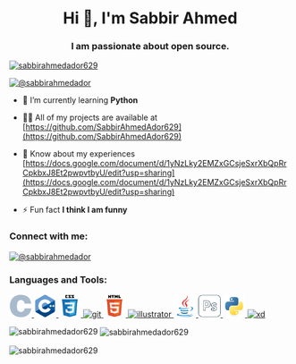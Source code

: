 <h1 align="center">Hi 👋, I'm Sabbir Ahmed</h1>
<h3 align="center">I am passionate about open source.</h3>

<p align="left"> <a href="https://github.com/ryo-ma/github-profile-trophy"><img src="https://github-profile-trophy.vercel.app/?username=sabbirahmedador629" alt="sabbirahmedador629" /></a> </p>

<p align="left"> <a href="https://twitter.com/@sabbirahmedador" target="blank"><img src="https://img.shields.io/twitter/follow/@sabbirahmedador?logo=twitter&style=for-the-badge" alt="@sabbirahmedador" /></a> </p>

- 🌱 I’m currently learning **Python**

- 👨‍💻 All of my projects are available at [https://github.com/SabbirAhmedAdor629](https://github.com/SabbirAhmedAdor629)

- 📄 Know about my experiences [https://docs.google.com/document/d/1yNzLky2EMZxGCsjeSxrXbQpRrCpkbxJ8Et2pwpvtbyU/edit?usp=sharing](https://docs.google.com/document/d/1yNzLky2EMZxGCsjeSxrXbQpRrCpkbxJ8Et2pwpvtbyU/edit?usp=sharing)

- ⚡ Fun fact **I think I am funny**

<h3 align="left">Connect with me:</h3>
<p align="left">
<a href="https://twitter.com/@sabbirahmedador" target="blank"><img align="center" src="https://cdn.jsdelivr.net/npm/simple-icons@3.0.1/icons/twitter.svg" alt="@sabbirahmedador" height="30" width="40" /></a>
</p>

<h3 align="left">Languages and Tools:</h3>
<p align="left"> <a href="https://www.cprogramming.com/" target="_blank"> <img src="https://raw.githubusercontent.com/devicons/devicon/master/icons/c/c-original.svg" alt="c" width="40" height="40"/> </a> <a href="https://www.w3schools.com/cpp/" target="_blank"> <img src="https://raw.githubusercontent.com/devicons/devicon/master/icons/cplusplus/cplusplus-original.svg" alt="cplusplus" width="40" height="40"/> </a> <a href="https://www.w3schools.com/css/" target="_blank"> <img src="https://raw.githubusercontent.com/devicons/devicon/master/icons/css3/css3-original-wordmark.svg" alt="css3" width="40" height="40"/> </a> <a href="https://git-scm.com/" target="_blank"> <img src="https://www.vectorlogo.zone/logos/git-scm/git-scm-icon.svg" alt="git" width="40" height="40"/> </a> <a href="https://www.w3.org/html/" target="_blank"> <img src="https://raw.githubusercontent.com/devicons/devicon/master/icons/html5/html5-original-wordmark.svg" alt="html5" width="40" height="40"/> </a> <a href="https://www.adobe.com/in/products/illustrator.html" target="_blank"> <img src="https://www.vectorlogo.zone/logos/adobe_illustrator/adobe_illustrator-icon.svg" alt="illustrator" width="40" height="40"/> </a> <a href="https://www.java.com" target="_blank"> <img src="https://raw.githubusercontent.com/devicons/devicon/master/icons/java/java-original.svg" alt="java" width="40" height="40"/> </a> <a href="https://www.photoshop.com/en" target="_blank"> <img src="https://raw.githubusercontent.com/devicons/devicon/master/icons/photoshop/photoshop-line.svg" alt="photoshop" width="40" height="40"/> </a> <a href="https://www.python.org" target="_blank"> <img src="https://raw.githubusercontent.com/devicons/devicon/master/icons/python/python-original.svg" alt="python" width="40" height="40"/> </a> <a href="https://www.adobe.com/products/xd.html" target="_blank"> <img src="https://cdn.worldvectorlogo.com/logos/adobe-xd.svg" alt="xd" width="40" height="40"/> </a> </p>

<p><img align="left" src="https://github-readme-stats.vercel.app/api/top-langs?username=sabbirahmedador629&show_icons=true&locale=en&layout=compact" alt="sabbirahmedador629" /></p>

<p>&nbsp;<img align="center" src="https://github-readme-stats.vercel.app/api?username=sabbirahmedador629&show_icons=true&locale=en" alt="sabbirahmedador629" /></p>

<p><img align="center" src="https://github-readme-streak-stats.herokuapp.com/?user=sabbirahmedador629&" alt="sabbirahmedador629" /></p>
